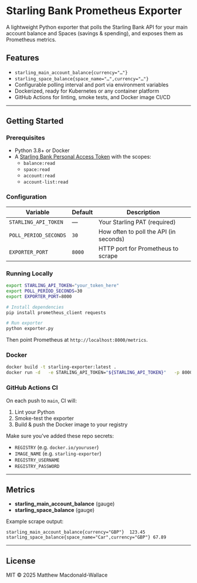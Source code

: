 # Starling Bank Prometheus Exporter

A lightweight Python exporter that polls the Starling Bank API for your main account balance and Spaces (savings & spending), and exposes them as Prometheus metrics.

## Features

- `starling_main_account_balance{currency="…"}`
- `starling_space_balance{space_name="…",currency="…"}`
- Configurable polling interval and port via environment variables
- Dockerized, ready for Kubernetes or any container platform
- GitHub Actions for linting, smoke tests, and Docker image CI/CD

---

## Getting Started

### Prerequisites

- Python 3.8+ or Docker
- A [Starling Bank Personal Access Token](https://developer.starlingbank.com/) with the scopes:
  - `balance:read`
  - `space:read`
  - `account:read`
  - `account-list:read`

### Configuration

| Variable               | Default | Description                               |
|------------------------|---------|-------------------------------------------|
| `STARLING_API_TOKEN`   | —       | Your Starling PAT (required)              |
| `POLL_PERIOD_SECONDS`  | `30`    | How often to poll the API (in seconds)    |
| `EXPORTER_PORT`        | `8000`  | HTTP port for Prometheus to scrape        |

### Running Locally

```bash
export STARLING_API_TOKEN="your_token_here"
export POLL_PERIOD_SECONDS=30
export EXPORTER_PORT=8000

# Install dependencies
pip install prometheus_client requests

# Run exporter
python exporter.py
```

Then point Prometheus at `http://localhost:8000/metrics`.

### Docker

```bash
docker build -t starling-exporter:latest .
docker run -d   -e STARLING_API_TOKEN="${STARLING_API_TOKEN}"   -p 8000:8000   starling-exporter:latest
```

### GitHub Actions CI

On each push to `main`, CI will:

1. Lint your Python
2. Smoke-test the exporter
3. Build & push the Docker image to your registry

Make sure you’ve added these repo secrets:

- `REGISTRY` (e.g. `docker.io/youruser`)
- `IMAGE_NAME` (e.g. `starling-exporter`)
- `REGISTRY_USERNAME`
- `REGISTRY_PASSWORD`

---

## Metrics

- **starling_main_account_balance** (gauge)
- **starling_space_balance** (gauge)

Example scrape output:

```
starling_main_account_balance{currency="GBP"}  123.45
starling_space_balance{space_name="Car",currency="GBP"} 67.89
```

---

## License

MIT © 2025 Matthew Macdonald-Wallace

